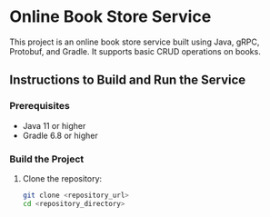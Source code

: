 # Online Book Store Service

This project is an online book store service built using Java, gRPC, Protobuf, and Gradle. It supports basic CRUD operations on books.

## Instructions to Build and Run the Service

### Prerequisites
- Java 11 or higher
- Gradle 6.8 or higher

### Build the Project
1. Clone the repository:
   ```sh
   git clone <repository_url>
   cd <repository_directory>
